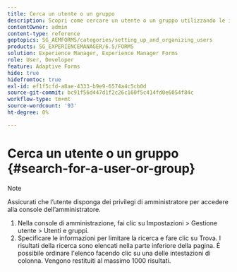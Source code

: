 ```yaml
---
title: Cerca un utente o un gruppo
description: Scopri come cercare un utente o un gruppo utilizzando le impostazioni di Gestione utente nella console di amministrazione.
contentOwner: admin
content-type: reference
geptopics: SG_AEMFORMS/categories/setting_up_and_organizing_users
products: SG_EXPERIENCEMANAGER/6.5/FORMS
solution: Experience Manager, Experience Manager Forms
role: User, Developer
feature: Adaptive Forms
hide: true
hidefromtoc: true
exl-id: ef1f5cfd-a8ae-4333-b9e9-6574a4c5cb0d
source-git-commit: bc91f56d447d1f2c26c160f5c414fd0e6054f84c
workflow-type: tm+mt
source-wordcount: '93'
ht-degree: 0%

---
```


# Cerca un utente o un gruppo {#search-for-a-user-or-group}

>[!NOTE]
> 
> Assicurati che l’utente disponga dei privilegi di amministratore per accedere alla console dell’amministratore.

1. Nella console di amministrazione, fai clic su Impostazioni > Gestione utente > Utenti e gruppi.
1. Specificare le informazioni per limitare la ricerca e fare clic su Trova. I risultati della ricerca sono elencati nella parte inferiore della pagina. È possibile ordinare l&#39;elenco facendo clic su una delle intestazioni di colonna. Vengono restituiti al massimo 1000 risultati.
